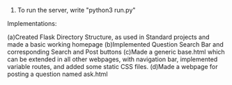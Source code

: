 1. To run the server, write "python3 run.py"

Implementations:

(a)Created Flask Directory Structure, as used in Standard projects and made a basic working homepage 
(b)Implemented Question Search Bar and corresponding Search and Post buttons
(c)Made a generic base.html which can be extended in all other webpages, with navigation bar, implemented variable routes, and added some static CSS files.
(d)Made a webpage for posting a question named ask.html
